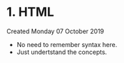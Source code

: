 # 1. HTML
Created Monday 07 October 2019


* No need to remember syntax here.
* Just undertstand the concepts.


